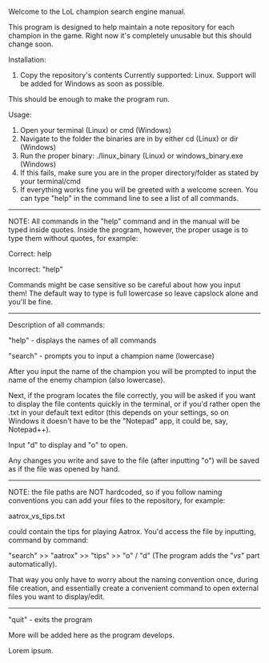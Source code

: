 Welcome to the LoL champion search engine manual.

This program is designed to help maintain a note repository for each champion in the game.
Right now it's completely unusable but this should change soon.

Installation:

1. Copy the repository's contents
Currently supported: Linux.
Support will be added for Windows as soon as possible.

This should be enough to make the program run.

Usage:

1. Open your terminal (Linux) or cmd (Windows)
2. Navigate to the folder the binaries are in by either cd (Linux) or dir (Windows)
3. Run the proper binary: ./linux_binary (Linux) or windows_binary.exe (Windows)
4. If this fails, make sure you are in the proper directory/folder as stated by your terminal/cmd
5. If everything works fine you will be greeted with a welcome screen. You can type "help" in the command line to see a list of all commands.


----------------------- 

NOTE: All commands in the "help" command and in the manual will be typed inside quotes. Inside the program, however, the proper usage is to type them without quotes, for example: 

Correct: help 

Incorrect: "help" 

Commands might be case sensitive so be careful about how you input them!
The default way to type is full lowercase so leave capslock alone and you'll be fine.

-----------------------


Description of all commands:

"help" - displays the names of all commands

"search" - prompts you to input a champion name (lowercase)

After you input the name of the champion you will be prompted to input the name of the enemy champion (also lowercase).

Next, if the program locates the file correctly, you will be asked if you want to display the file contents quickly in the terminal, or if you'd rather open the .txt in your default text editor (this depends on your settings, so on Windows it doesn't have to be the "Notepad" app, it could be, say, Notepad++).

Input "d" to display and "o" to open.

Any changes you write and save to the file (after inputting "o") will be saved as if the file was opened by hand.

-----------------------

NOTE: the file paths are NOT hardcoded, so if you follow naming conventions you can add your files to the repository, for example:

aatrox_vs_tips.txt

could contain the tips for playing Aatrox. You'd access the file by inputting, command by command:

"search" >> "aatrox" >> "tips" >> "o" / "d" (The program adds the "_vs_" part automatically).

That way you only have to worry about the naming convention once, during file creation, and essentially create a convenient command to open external files you want to display/edit.

-----------------------

"quit" - exits the program


More will be added here as the program develops.

Lorem ipsum.
